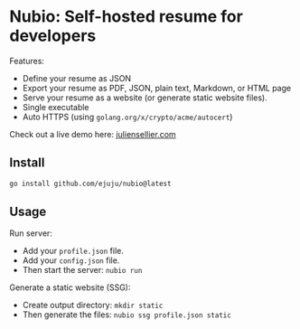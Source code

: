 # Nubio: Self-hosted resume for developers

Features:
- Define your resume as JSON
- Export your resume as PDF, JSON, plain text, Markdown, or HTML page
- Serve your resume as a website (or generate static website files).
- Single executable
- Auto HTTPS (using `golang.org/x/crypto/acme/autocert`)

Check out a live demo here: [juliensellier.com](https://juliensellier.com)

## Install

```bash
go install github.com/ejuju/nubio@latest
```

## Usage

Run server:
- Add your `profile.json` file.
- Add your `config.json` file.
- Then start the server: `nubio run`

Generate a static website (SSG): 
- Create output directory: `mkdir static`
- Then generate the files: `nubio ssg profile.json static`
